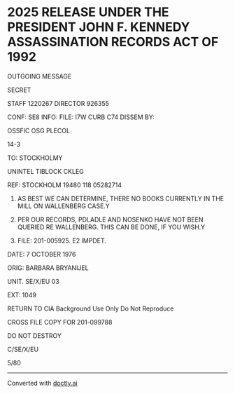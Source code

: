 # 2025 RELEASE UNDER THE PRESIDENT JOHN F. KENNEDY ASSASSINATION RECORDS ACT OF 1992

OUTGOING MESSAGE

SECRET

STAFF 1220267 DIRECTOR 926355

CONF: SE8 INFO: FILE: I7W CURB C74 DISSEM BY:

OSSFIC OSG PLECOL

14-3

TO: STOCKHOLMY

UNINTEL TIBLOCK CKLEG

REF: STOCKHOLM 19480 118 05282714

1. AS BEST WE CAN DETERMINE, THERE NO BOOKS CURRENTLY IN THE
   MILL ON WALLENBERG CASE.Y

2. PER OUR RECORDS, PDLADLE AND NOSENKO HAVE NOT BEEN QUERIED
   RE WALLENBERG. THIS CAN BE DONE, IF YOU WISH.Y

3. FILE: 201-005925. E2 IMPDET.

DATE: 7 OCTOBER 1976

ORIG: BARBARA BRYANIJEL

UNIT. SE/X/EU 03

EXT: 1049



RETURN TO CIA
Background Use Only
Do Not Reproduce

CROSS FILE COPY FOR
201-099788

DO NOT DESTROY

C/SE/X/EU

5/80


---
Converted with [doctly.ai](https://doctly.ai)